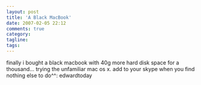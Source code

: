 ```yaml
---
layout: post
title: 'A Black MacBook'
date: 2007-02-05 22:12
comments: true
category: 
tagline: 
tags:
---
```

    

finally i bought a black macbook with 40g more hard disk space for a thousand... trying the unfamiliar mac os x. add to your skype when you find nothing else to do^^: edwardtoday
